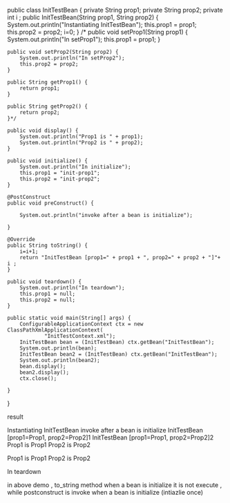 public class InitTestBean {
    private String prop1;
    private String prop2;
    private int i ;
    public InitTestBean(String prop1, String prop2) {
        System.out.println("Instantiating InitTestBean");
        this.prop1 = prop1;
        this.prop2 = prop2;
         i=0;
    }
/*
    public void setProp1(String prop1) {
        System.out.println("In setProp1");
        this.prop1 = prop1;
    }

    public void setProp2(String prop2) {
        System.out.println("In setProp2");
        this.prop2 = prop2;
    }

    public String getProp1() {
        return prop1;
    }

    public String getProp2() {
        return prop2;
    }*/

    public void display() {
        System.out.println("Prop1 is " + prop1);
        System.out.println("Prop2 is " + prop2);
    }

    public void initialize() {
        System.out.println("In initialize");
        this.prop1 = "init-prop1";
        this.prop2 = "init-prop2";
    }

    @PostConstruct
    public void preConstruct() {

        System.out.println("invoke after a bean is initialize");

    }
  
    @Override
    public String toString() {
        i=i+1;
        return "InitTestBean [prop1=" + prop1 + ", prop2=" + prop2 + "]"+ i ;
    }

    public void teardown() {
        System.out.println("In teardown");
        this.prop1 = null;
        this.prop2 = null;
    }

    public static void main(String[] args) {
        ConfigurableApplicationContext ctx = new ClassPathXmlApplicationContext(
                "InitTestContext.xml");
        InitTestBean bean = (InitTestBean) ctx.getBean("InitTestBean");
        System.out.println(bean);
        InitTestBean bean2 = (InitTestBean) ctx.getBean("InitTestBean");
        System.out.println(bean2);
        bean.display();
        bean2.display();
        ctx.close();

    }
}


result 

Instantiating InitTestBean
invoke after a bean is initialize
InitTestBean [prop1=Prop1, prop2=Prop2]1
InitTestBean [prop1=Prop1, prop2=Prop2]2
Prop1 is Prop1
Prop2 is Prop2

Prop1 is Prop1
Prop2 is Prop2

In teardown


in above demo , to_string method when a bean is  initialize  it is not execute , while  postconstruct  is invoke when a bean is initialize (intiazlie  once)